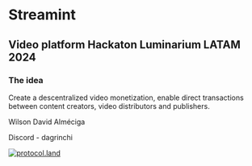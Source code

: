 # Streamint
## Video platform Hackaton Luminarium LATAM 2024

### The idea

Create a descentralized video monetization, enable direct transactions between content creators, video distributors and publishers.


Wilson David Alméciga

Discord - dagrinchi

[![protocol.land](https://arweave.net/eZp8gOeR8Yl_cyH9jJToaCrt2He1PHr0pR4o-mHbEcY)](https://protocol.land/#/repository/e378cae0-a692-4b09-aa82-82196a45d31f)